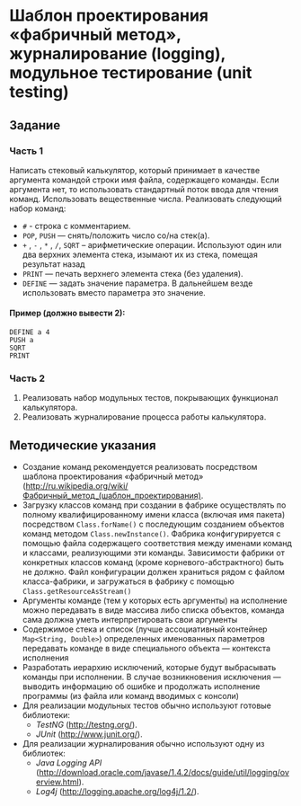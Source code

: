 # Шаблон проектирования «фабричный метод», журналирование (logging), модульное тестирование (unit testing)

## Задание

### Часть 1

Написать стековый калькулятор, который принимает в качестве аргумента командой строки имя файла, содержащего команды. Если аргумента нет, то использовать стандартный поток ввода для чтения команд. Использовать вещественные числа.
Реализовать следующий набор команд:

- `#` - строка с комментарием.
- `POP`, `PUSH` — снять/положить число со/на стек(а).
- `+` , `-` , `*` , `/`, `SQRT` – арифметические операции. Используют один или два верхних элемента стека, изымают их из стека, помещая результат назад
- `PRINT` — печать верхнего элемента стека (без удаления).
- `DEFINE` — задать значение параметра. В дальнейшем везде использовать вместо параметра это значение.

#### Пример (должно вывести 2):

    DEFINE a 4
    PUSH a
    SQRT
    PRINT

### Часть 2

1. Реализовать набор модульных тестов, покрывающих функционал калькулятора.
2. Реализовать журналирование процесса работы калькулятора.

## Методические указания

- Создание команд рекомендуется реализовать посредством шаблона проектирования «фабричный метод» (http://ru.wikipedia.org/wiki/Фабричный_метод_(шаблон_проектирования).
- Загрузку классов команд при создании в фабрике осуществлять по полному квалифицированному имени класса (включая имя пакета) посредством `Class.forName()` с последующим созданием объектов команд методом `Class.newInstance()`. Фабрика конфигурируется с помощью файла содержащего соответствия между именами команд и классами, реализующими эти команды. Зависимости фабрики от конкретных классов команд (кроме корневого-абстрактного) быть не должно. Файл конфигурации должен храниться рядом с файлом класса-фабрики, и загружаться в фабрику с помощью `Class.getResourceAsStream()`
- Аргументы команде (тем у которых есть аргументы) на исполнение можно передавать в виде массива либо списка объектов, команда сама должна уметь интерпретировать свои аргументы
- Содержимое стека и список (лучше ассоциативный контейнер `Map<String, Double>`) определенных именованных параметров передавать команде в виде специального объекта — контекста исполнения
- Разработать иерархию исключений, которые будут выбрасывать команды при исполнении. В случае возникновения исключения — выводить информацию об ошибке и продолжать исполнение программы (из файла или команд вводимых с консоли)
- Для реализации модульных тестов обычно используют готовые библиотеки:
    - *TestNG* (http://testng.org/).
    - *JUnit* (http://www.junit.org/).
- Для реализации журналирования обычно используют одну из библиотек:
    - *Java Logging API* (http://download.oracle.com/javase/1.4.2/docs/guide/util/logging/overview.html).
    - *Log4j* (http://logging.apache.org/log4j/1.2/).